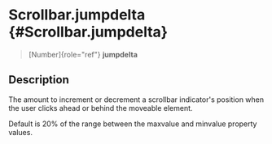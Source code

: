 Scrollbar.jumpdelta {#Scrollbar.jumpdelta}
===================

> [Number]{role="ref"} **jumpdelta**

Description
-----------

The amount to increment or decrement a scrollbar indicator\'s position
when the user clicks ahead or behind the moveable element.

Default is 20% of the range between the maxvalue and minvalue property
values.
